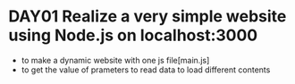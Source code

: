 # **DAY01** Realize a very simple website using Node.js on localhost:3000

- to make a dynamic website with one js file[main.js]
- to get the value of prameters to read data to load different contents